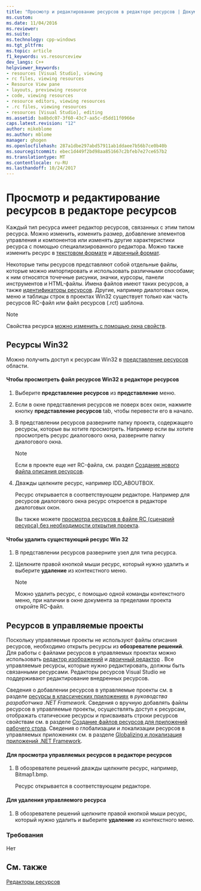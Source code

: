 ```yaml
---
title: "Просмотр и редактирование ресурсов в редакторе ресурсов | Документы Microsoft"
ms.custom: 
ms.date: 11/04/2016
ms.reviewer: 
ms.suite: 
ms.technology: cpp-windows
ms.tgt_pltfrm: 
ms.topic: article
f1_keywords: vs.resourceview
dev_langs: C++
helpviewer_keywords:
- resources [Visual Studio], viewing
- rc files, viewing resources
- Resource View pane
- layouts, previewing resource
- code, viewing resources
- resource editors, viewing resources
- .rc files, viewing resources
- resources [Visual Studio], editing
ms.assetid: ba8bdc07-3f60-43c7-aa5c-d5dd11f0966e
caps.latest.revision: "12"
author: mikeblome
ms.author: mblome
manager: ghogen
ms.openlocfilehash: 287a1dbe297abd57911ab1ddaee7b56b7ce0b40b
ms.sourcegitcommit: ebec1d449f2bd98aa851667c2bfeb7e27ce657b2
ms.translationtype: MT
ms.contentlocale: ru-RU
ms.lasthandoff: 10/24/2017
---
```

# <a name="viewing-and-editing-resources-in-a-resource-editor"></a>Просмотр и редактирование ресурсов в редакторе ресурсов
Каждый тип ресурса имеет редактор ресурсов, связанных с этим типом ресурса. Можно изменить, изменить размер, добавление элементов управления и компонентов или изменять другие характеристики ресурса с помощью специализированного редактора. Можно также изменить ресурс в [текстовом формате](../windows/how-to-open-a-resource-script-file-in-text-format.md) и [двоичный формат](../windows/opening-a-resource-for-binary-editing.md).  
  
 Некоторые типы ресурсов представляют собой отдельные файлы, которые можно импортировать и использовать различными способами; к ним относятся точечные рисунки, значки, курсоры, панели инструментов и HTML-файлы. Имена файлов имеют таких ресурсов, а также [идентификаторы ресурсов](../windows/symbols-resource-identifiers.md). Другие, например диалоговых окон, меню и таблицы строк в проектах Win32 существует только как часть ресурсов RC-файл или файл ресурсов (.rct) шаблона.  
  
> [!NOTE]
>  Свойства ресурса [можно изменить с помощью окна свойств](../windows/changing-the-properties-of-a-resource.md).  
  
## <a name="win32-resources"></a>Ресурсы Win32  
 Можно получить доступ к ресурсам Win32 в [представление ресурсов](../windows/resource-view-window.md) области.  
  
#### <a name="to-view-a-win32-resource-in-a-resource-editor"></a>Чтобы просмотреть файл ресурсов Win32 в редакторе ресурсов  
  
1.  Выберите **представление ресурсов** из **представление** меню.  
  
2.  Если в окне представления ресурсов не поверх всех окон, нажмите кнопку **представление ресурсов** tab, чтобы перевести его в начало.  
  
3.  В представлении ресурсов разверните папку проекта, содержащего ресурсы, которые вы хотите просмотреть. Например если вы хотите просмотреть ресурс диалогового окна, разверните папку диалогового окна.  
  
    > [!NOTE]
    >  Если в проекте еще нет RC-файла, см. раздел [Создание нового файла описания ресурсов](../windows/how-to-create-a-resource-script-file.md).  
  
4.  Дважды щелкните ресурс, например IDD_ABOUTBOX.  
  
     Ресурс открывается в соответствующем редакторе. Например для ресурсов диалогового окна ресурс откроется в редакторе диалоговых окон.  
  
     Вы также можете [просмотра ресурсов в файле RC (сценарий ресурса) без необходимости открытия проекта](../windows/how-to-open-a-resource-script-file-outside-of-a-project-standalone.md).  
  
#### <a name="to-delete-an-existing-win-32-resource"></a>Чтобы удалить существующий ресурс Win 32  
  
1.  В представлении ресурсов разверните узел для типа ресурса.  
  
2.  Щелкните правой кнопкой мыши ресурс, который нужно удалить и выберите **удаление** из контекстного меню.  
  
    > [!NOTE]
    >  Можно удалить ресурс, с помощью одной команды контекстного меню, при наличии в окне документа за пределами проекта откройте RC-файл.  
  
## <a name="resources-in-managed-projects"></a>Ресурсов в управляемые проекты  
 Поскольку управляемые проекты не используют файлы описания ресурсов, необходимо открыть ресурсы из **обозревателе решений**. Для работы с файлами ресурсов в управляемых проектах можно использовать [редактор изображений](../windows/image-editor-for-icons.md) и [двоичный редактор](binary-editor.md) . Все управляемые ресурсы, которые нужно редактировать, должны быть связанными ресурсами. Редакторы ресурсов Visual Studio не поддерживают редактирование внедренных ресурсов.  
  
 Сведения о добавлении ресурсов в управляемые проекты см. в разделе [ресурсы в классических приложениях](https://msdn.microsoft.com/library/f45fce5x.aspx) в *руководства разработчика .NET Framework.* Сведения о вручную добавлять файлы ресурсов в управляемые проекты, осуществлять доступ к ресурсам, отображать статические ресурсы и присваивать строки ресурсов свойствам см. в разделе [Создание файлов ресурсов для приложений рабочего стола](https://msdn.microsoft.com/library/xbx3z216.aspx). Сведения о глобализации и локализации ресурсов в управляемых приложениях см. в разделе [Globalizing и локализация приложений .NET Framework](https://msdn.microsoft.com/library/h6270d0z.aspx).  
  
#### <a name="to-view-a-managed-resource-in-a-resource-editor"></a>Для просмотра управляемых ресурсов в редакторе ресурсов  
  
1.  В обозревателе решений дважды щелкните ресурс, например, Bitmap1.bmp.  
  
     Ресурс открывается в соответствующем редакторе.  
  
#### <a name="to-delete-an-existing-managed-resource"></a>Для удаления управляемого ресурса  
  
1.  В обозревателе решений щелкните правой кнопкой мыши ресурс, который нужно удалить и выберите **удаление** из контекстного меню.  
  
### <a name="requirements"></a>Требования  
 Нет  
  
## <a name="see-also"></a>См. также  
 [Редакторы ресурсов](../windows/resource-editors.md)

